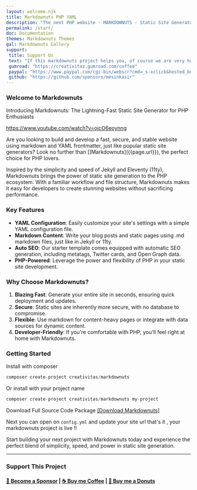 ```yaml
---
layout: welcome.njk
title: Markdownuts PHP YAML
description: "The next PHP website - MARKDOWNUTS - Static Site Generator alternative run on PHP"
permalink: /start/
doc: Documentation
themes: Markdownuts Themes
gal: Markdownuts Gallery
support: 
 title: Support Us
 text: "If this markdownuts project helps you, of course we are very happy, and you can also support us by buying our developer team a cup of coffee !!"
 gumroad: "https://creativitaz.gumroad.com/coffee"
 paypal: "https://www.paypal.com/cgi-bin/webscr?cmd=_s-xclick&hosted_button_id=JVZVXBC4N9DAN"
 github: "https://github.com/sponsors/mesinkasir"
---
```

### Welcome to Markdownuts

Introducing Markdownuts: The Lightning-Fast Static Site Generator for PHP Enthusiasts

https://www.youtube.com/watch?v=ojcO6eoynng

Are you looking to build and develop a fast, secure, and stable website using markdown and YAML frontmatter, just like popular static site generators? Look no further than []Markdownuts]({{page.url}}), the perfect choice for PHP lovers.

Inspired by the simplicity and speed of Jekyll and Eleventy (11ty), Markdownuts brings the power of static site generation to the PHP ecosystem. With a familiar workflow and file structure, Markdownuts makes it easy for developers to create stunning websites without sacrificing performance.

### Key Features

- **YAML Configuration**: Easily customize your site's settings with a simple YAML configuration file.
- **Markdown Content**: Write your blog posts and static pages using .md markdown files, just like in Jekyll or 11ty.
- **Auto SEO**: Our starter template comes equipped with automatic SEO generation, including metatags, Twitter cards, and Open Graph data.
- **PHP-Powered**: Leverage the power and flexibility of PHP in your static site development.

### Why Choose Markdownuts?

1. **Blazing Fast**: Generate your entire site in seconds, ensuring quick deployment and updates.
2. **Secure**: Static sites are inherently more secure, with no database to compromise.
3. **Flexible**: Use markdown for content-heavy pages or integrate with data sources for dynamic content.
4. **Developer-Friendly**: If you're comfortable with PHP, you'll feel right at home with Markdownuts.

### Getting Started

Install with composer 

```php
composer create-project creativitas/markdownuts
```

Or install with your project name

```php
composer create-project creativitas/markdownuts my-project
```

Download Full Source Code Package [[Download Markdownuts]](https://creativitaz.gumroad.com/l/markdownuts-starter)

Next you can open on `config.yml` and update your site url that's it , your markdownuts project is live !!

Start building your next project with Markdownuts today and experience the perfect blend of simplicity, speed, and power in static site generation.

----

### Support This Project

#### [🚀 Become a Sponsor](https://github.com/sponsors/mesinkasir) | [☕ Buy me Coffee](https://www.paypal.com/cgi-bin/webscr?cmd=_s-xclick&hosted_button_id=JVZVXBC4N9DAN) |  [🍩 Buy me a Donuts](https://creativitaz.gumroad.com/coffee)

